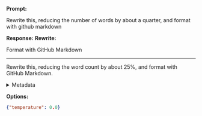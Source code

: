 **Prompt:**

 Rewrite this, reducing the number of words by about a quarter, and format with github markdown 


**Response:**
**Rewrite:**

Format with GitHub Markdown

---

Rewrite this, reducing the word count by about 25%, and format with GitHub Markdown.

<details><summary>Metadata</summary>

- Duration: 3139 ms
- Datetime: 2023-11-06T14:44:19.163270
- Model: gpt-3.5-turbo-0613

</details>

**Options:**
```json
{"temperature": 0.0}
```

